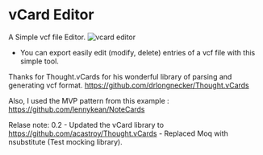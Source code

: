 # vCard Editor
A Simple vcf file Editor.
![vcard editor](https://cloud.githubusercontent.com/assets/169070/9892920/6fb417f0-5be1-11e5-981e-e9c6f9b6f86d.jpg)

- You can export easily edit (modify, delete)  entries of a vcf file with this simple tool. 

Thanks for Thought.vCards for his wonderful library of parsing and generating vcf format.
https://github.com/drlongnecker/Thought.vCards

Also, I used the MVP pattern from this example :
https://github.com/lennykean/NoteCards

Relase note:
0.2 - Updated the vCard library to https://github.com/acastroy/Thought.vCards
    - Replaced Moq with nsubstitute (Test mocking library).



